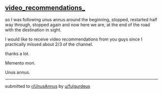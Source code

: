 ## [video_recommendations_](https://www.reddit.com/r/UnusAnnus/comments/jrqnvw/video_recommendations/)
so I was following unus annus around the beginning, stopped, restarted half way through, stopped again and now here we are, at the end of the road with the destination in sight.

I would like to receive video recommendations from you guys since I practically missed about 2/3 of the channel.

thanks a lot.

Memento mori.

Unus annus.

---

submitted to [r/UnusAnnus](https://www.reddit.com/r/UnusAnnus) by [u/fulgurdeus](https://www.reddit.com/user/fulgurdeus)
